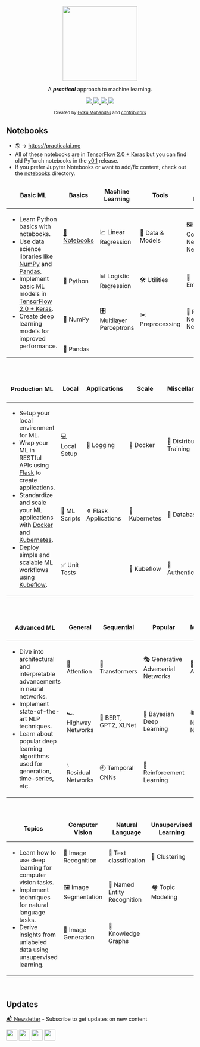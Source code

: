 <div align="center">
<a href="https://practicalai.me"><img src="https://practicalai.me/static/img/practicalAI/logo.png" width="200" /></a>

A <i><b>practical</b></i> approach to machine learning.

<a class="ai-header-badge" target="_blank" href="https://github.com/GokuMohandas/practicalAI">
<img class="ai-header-badge-img" src="https://img.shields.io/github/stars/GokuMohandas/practicalAI.svg?style=social&label=Star">
</a>
<a class="ai-header-badge" target="_blank" href="https://www.youtube.com/channel/UCgW4K2UDK21kHIzxpjNos7Q">
<img class="ai-header-badge-img" src="https://img.shields.io/badge/style--5eba00.svg?label=Subscribe&logo=youtube&style=social">
</a>
<a class="ai-header-badge" target="_blank" href="https://twitter.com/GokuMohandas">
<img class="ai-header-badge-img" src="https://img.shields.io/twitter/follow/GokuMohandas.svg?label=Follow&style=social">
</a>
<a class="ai-header-badge" target="_blank" href="https://www.linkedin.com/company/practicalai-me">
<img src="https://img.shields.io/badge/style--5eba00.svg?label=LinkedIn&logo=linkedin&style=social">
</a>

<sub>Created by
<a href="https://goku.me" target="_blank">Goku Mohandas</a> and
<a href="https://github.com/GokuMohandas/practicalAI/graphs/contributors" target="_blank">
contributors
</a>
</sub>
</div>

## Notebooks
<ul>
    <li>
        🌎 → <a href="https://practicalai.me">https://practicalai.me</a>
    </li>
    <li>
        All of these notebooks are in <a href="https://tensorflow.org">TensorFlow 2.0 + Keras</a> but you can find old PyTorch notebooks in the <a href="https://github.com/practicalAI/practicalAI/tree/4ad626098aca25db5628fe67895e738d5a5c2c2a">v0.1</a> release.
    </li>
    <li>
        If you prefer Jupyter Notebooks or want to add/fix content, check out the <a href="https://github.com/practicalAI/practicalAI/tree/master/notebooks" target="_blank">notebooks</a> directory.
    </li>
</ul>
<!-- Basic Algorithm Notebooks -->
<table class="table table-striped table-bordered table-vcenter">
    <thead class="ai-notebooks-table-header">
    <tr>
        <td class="bg-white" colspan="1" rowspan="2">
        <h4 align="center" class="ai-notebooks-table-title">Basic ML</h4>
        </td>
    </tr>
    <tr class="bg-light">
        <td align="center"><b>Basics</b></td>
        <td align="center"><b>Machine Learning</b></td>
        <td align="center"><b>Tools</b></td>
        <td align="center"><b>Deep Learning</b></td>
    </tr>
    </thead>
    <tbody class=ai-notebooks-table-content>
    <tr>
        <td colspan="1" rowspan="4" class="ai-notebooks-table-points ai-orange-link">
        <ul>
            <li>Learn Python basics with notebooks.</li>
            <li>Use data science libraries like <a href="https://www.numpy.org/" target="_blank">NumPy</a> and <a href="https://pandas.pydata.org/" target="_blank">Pandas</a>.</li>
            <li>Implement basic ML models in <a href="https://www.tensorflow.org/overview/" target="_blank">TensorFlow 2.0 + Keras</a>.</li>
            <li>Create deep learning models for improved performance.</li>
        </ul>
        </td>
        <td><a href="https://colab.research.google.com/github/practicalAI/practicalAI/blob/master/notebooks/00_Notebooks.ipynb">📓 Notebooks</a></td>
        <td><a>📈 Linear Regression</a></td>
        <td><a>🔎 Data & Models</a></td>
        <td><a>️🖼 Convolutional Neural Networks</a></td>
    </tr>
    <tr>
        <td><a>🐍 Python</a></td>
        <td><a>📊 Logistic Regression</a></td>
        <td><a>🛠 Utilities</a></td>
        <td><a>👑 Embeddings</a></td>
    </tr>
    <tr>
        <td><a>🔢 NumPy</a></td>
        <td><a>️🎛 Multilayer Perceptrons</a></td>
        <td><a>️✂️ Preprocessing</a></td>
        <td><a>📗 Recurrent Neural Networks</a></td>
    </tr>
    <tr>
        <td><a>🐼 Pandas</a></td>
        <td></td>
        <td></td>
        <td></td>
    </tr>
    </tbody>
</table>
<br>
<table class="table table-striped table-bordered table-vcenter">
    <thead class="ai-notebooks-table-header">
    <tr>
        <td colspan="1" rowspan="2"><h4 align="center" class="ai-notebooks-table-title">Production ML</h4></td>
    </tr>
    <tr class="bg-light">
        <td align="center"><b>Local</b></td>
        <td align="center"><b>Applications</b></td>
        <td align="center"><b>Scale</b></td>
        <td align="center"><b>Miscellaneous</b></td>
    </tr>
    </thead>
    <tbody class=ai-notebooks-table-content>
    <tr>
        <td colspan="1" rowspan="3" class="ai-notebooks-table-points ai-orange-link">
        <ul>
            <li>Setup your local environment for ML.</li>
            <li>Wrap your ML in RESTful APIs using <a href="http://flask.pocoo.org/" target="_blank">Flask</a> to create applications.</li>
            <li>Standardize and scale your ML applications with <a href="https://www.docker.com/" target="_blank">Docker</a> and <a href="https://kubernetes.io/" target="_blank">Kubernetes</a>.</li>
            <li>Deploy simple and scalable ML workflows using <a href="https://www.kubeflow.org/" target="_blank">Kubeflow</a>.</li>
        </ul>
        </td>
        <td><a data-toggle="tooltip" data-placement="top" title="📅 Coming soon">💻 Local Setup</a></td>
        <td><a data-toggle="tooltip" data-placement="top" title="📅 Coming soon">🌲 Logging</a></td>
        <td><a data-toggle="tooltip" data-placement="top" title="📅 Coming soon">🐳 Docker</a></td>
        <td><a data-toggle="tooltip" data-placement="top" title="📅 Coming soon">🤝 Distributed Training</a></td>
    </tr>
    <tr>
        <td><a data-toggle="tooltip" data-placement="top" title="📅 Coming soon">🐍 ML Scripts</a></td>
        <td><a data-toggle="tooltip" data-placement="top" title="📅 Coming soon">⚱️ Flask Applications</a></td>
        <td><a data-toggle="tooltip" data-placement="top" title="📅 Coming soon">🚢 Kubernetes</a></td>
        <td><a data-toggle="tooltip" data-placement="top" title="📅 Coming soon">🔋 Databases</a></td>
    </tr>
    <tr>
        <td><a data-toggle="tooltip" data-placement="top" title="📅 Coming soon">✅ Unit Tests</a></td>
        <td></td>
        <td><a data-toggle="tooltip" data-placement="top" title="📅 Coming soon">🌊 Kubeflow</a></td>
        <td><a data-toggle="tooltip" data-placement="top" title="📅 Coming soon">🔐 Authentication</a></td>
    </tr>
    </tbody>
</table>
<br>
<table class="table table-striped table-bordered table-vcenter">
    <thead class="ai-notebooks-table-header">
    <tr>
        <td colspan="1" rowspan="2"><h4 align="center" class="ai-notebooks-table-title">Advanced ML</h4></td>
    </tr>
    <tr class="bg-light">
        <td align="center"><b>General</b></td>
        <td align="center"><b>Sequential</b></td>
        <td align="center"><b>Popular</b></td>
        <td align="center"><b>Miscellaneous</b></td>
    </tr>
    </thead>
    <tbody class=ai-notebooks-table-content>
    <tr>
        <td colspan="1" rowspan="3" class="ai-notebooks-table-points ai-orange-link">
        <ul>
            <li>Dive into architectural and interpretable advancements in neural networks.</li>
            <li>Implement state-of-the-art NLP techniques.</li>
            <li>Learn about popular deep learning algorithms used for generation, time-series, etc.</li>
        </ul>
        </td>
        <td><a data-toggle="tooltip" data-placement="top" title="📅 Coming soon">🧐 Attention</a></td>
        <td><a data-toggle="tooltip" data-placement="top" title="📅 Coming soon">🐝 Transformers</a></td>
        <td><a data-toggle="tooltip" data-placement="top" title="📅 Coming soon">🎭 Generative Adversarial Networks</a></td>
        <td><a data-toggle="tooltip" data-placement="top" title="📅 Coming soon">🔮 Autoencoders</a></td>
    </tr>
    <tr>
        <td><a data-toggle="tooltip" data-placement="top" title="📅 Coming soon">🏎️ Highway Networks</a></td>
        <td><a data-toggle="tooltip" data-placement="top" title="📅 Coming soon">👹 BERT, GPT2, XLNet</a></td>
        <td><a data-toggle="tooltip" data-placement="top" title="📅 Coming soon">🎱 Bayesian Deep Learning</a></td>
        <td><a data-toggle="tooltip" data-placement="top" title="📅 Coming soon">🕷️ Graph Neural Networks</a></td>
    </tr>
    <tr>
        <td><a data-toggle="tooltip" data-placement="top" title="📅 Coming soon">💧 Residual Networks</a></td>
        <td><a data-toggle="tooltip" data-placement="top" title="📅 Coming soon">🕘 Temporal CNNs</a></td>
        <td><a data-toggle="tooltip" data-placement="top" title="📅 Coming soon">🍒 Reinforcement Learning</a></td>
        <td></td>
    </tr>
    </tbody>
</table>
<br>
<table class="table table-striped table-bordered table-vcenter">
    <thead class="ai-notebooks-table-header">
    <tr>
        <td colspan="1" rowspan="2"><h4 align="center" class="ai-notebooks-table-title">Topics</h4></td>
    </tr>
    <tr class="bg-light">
        <td align="center"><b>Computer Vision</b></td>
        <td align="center"><b>Natural Language</b></td>
        <td align="center"><b>Unsupervised Learning</b></td>
        <td align="center"><b>Miscellaneous</b></td>
    </tr>
    </thead>
    <tbody class=ai-notebooks-table-content>
    <tr>
        <td colspan="1" rowspan="4" class="ai-notebooks-table-points ai-orange-link">
        <ul>
            <li>Learn how to use deep learning for computer vision tasks.</li>
            <li>Implement techniques for natural language tasks.</li>
            <li>Derive insights from unlabeled data using unsupervised learning.</li>
        </ul>
        </td>
        <td><a data-toggle="tooltip" data-placement="top" title="📅 Coming soon">📸 Image Recognition</a></td>
        <td><a data-toggle="tooltip" data-placement="top" title="📅 Coming soon">📖 Text classification</a></td>
        <td><a data-toggle="tooltip" data-placement="top" title="📅 Coming soon">🍡 Clustering</a></td>
        <td><a data-toggle="tooltip" data-placement="top" title="📅 Coming soon">⏰ Time-series Analysis</a></td>
    </tr>
    <tr>
        <td><a data-toggle="tooltip" data-placement="top" title="📅 Coming soon">🖼️ Image Segmentation</a></td>
        <td><a data-toggle="tooltip" data-placement="top" title="📅 Coming soon">💬 Named Entity Recognition</a></td>
        <td><a data-toggle="tooltip" data-placement="top" title="📅 Coming soon">🏘️ Topic Modeling</a></td>
        <td><a data-toggle="tooltip" data-placement="top" title="📅 Coming soon">🛒 Recommendation Systems</a></td>
    </tr>
    <tr>
        <td><a data-toggle="tooltip" data-placement="top" title="📅 Coming soon">🎨 Image Generation</a></td>
        <td><a data-toggle="tooltip" data-placement="top" title="📅 Coming soon">🧠 Knowledge Graphs</a></td>
        <td></td>
        <td><a data-toggle="tooltip" data-placement="top" title="📅 Coming soon">🎯 One-shot Learning</a></td>
    </tr>
    <tr>
        <td></td>
        <td></td>
        <td></td>
        <td><a data-toggle="tooltip" data-placement="top" title="📅 Coming soon">🗃️ Interpretability</a></td>
    </tr>
    </tbody>
</table>
<br>


## Updates
<a href="https://practicalai.me/#newsletter">📬 Newsletter</a> - Subscribe to get updates on new content
<div class="offset-md-4 col-md-4 ai-subscribed-social-col">
<a href="https://twitter.com/practicalai_me" target="_blank"><img class="ai-subscribed-social-icon" src="https://practicalai.me/static/img/media/tw.png" width="30"></a>
<a href="https://www.youtube.com/channel/UCgW4K2UDK21kHIzxpjNos7Q" target="_blank"><img class="ai-subscribed-social-icon" src="https://practicalai.me/static/img/media/ytb.png" width="30"></a>
<a href="https://github.com/practicalAI/practicalAI" target="_blank"><img class="ai-subscribed-social-icon" src="https://practicalai.me/static/img/media/gthb.png" width="30"></a>
<a href="https://www.linkedin.com/company/practicalai-me" target="_blank"><img class="ai-subscribed-social-icon" src="https://practicalai.me/static/img/media/lnkdn.png" width="30"></a>
</div>
